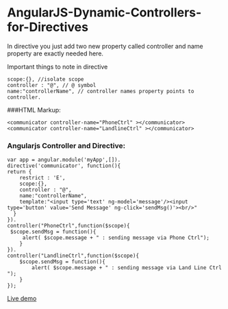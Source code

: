 # AngularJS-Dynamic-Controllers-for-Directives

In directive you just add two new property called controller and name property are exactly needed here.

Important things to note in directive

```
scope:{}, //isolate scope
controller : "@", // @ symbol
name:"controllerName", // controller names property points to controller.
```
###HTML Markup:

```
<communicator controller-name="PhoneCtrl" ></communicator>
<communicator controller-name="LandlineCtrl" ></communicator>
```

### Angularjs Controller and Directive:

```
var app = angular.module('myApp',[]).
directive('communicator', function(){
return {
    restrict : 'E',
    scope:{},
    controller : "@",
    name:"controllerName", 
    template:"<input type='text' ng-model='message'/><input type='button' value='Send Message' ng-click='sendMsg()'><br/>"          
  }   
}).
controller("PhoneCtrl",function($scope){
 $scope.sendMsg = function(){
     alert( $scope.message + " : sending message via Phone Ctrl");
    }
}).
controller("LandlineCtrl",function($scope){
    $scope.sendMsg = function(){
        alert( $scope.message + " : sending message via Land Line Ctrl ");
    }
});

```

[Live demo](http://jsfiddle.net/p6Hb4/ "AngularJS-Dynamic-Controllers-for-Directives")

